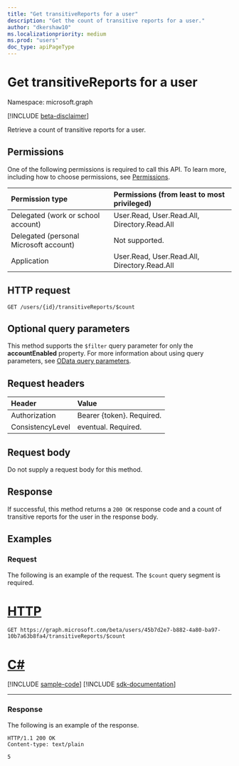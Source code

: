 ```yaml
---
title: "Get transitiveReports for a user"
description: "Get the count of transitive reports for a user."
author: "dkershaw10"
ms.localizationpriority: medium
ms.prod: "users"
doc_type: apiPageType
---
```


# Get transitiveReports for a user

Namespace: microsoft.graph

[!INCLUDE [beta-disclaimer](../../includes/beta-disclaimer.md)]

Retrieve a count of transitive reports for a user.

## Permissions

One of the following permissions is required to call this API. To learn more, including how to choose permissions, see [Permissions](/graph/permissions-reference).


| Permission type | Permissions (from least to most privileged) |
|:--------------------|:---------------------------------------------------------|
| Delegated (work or school account) | User.Read, User.Read.All, Directory.Read.All |
| Delegated (personal Microsoft account) | Not supported. |
| Application | User.Read, User.Read.All, Directory.Read.All |

## HTTP request
<!-- { "blockType": "ignored" } -->
```http
GET /users/{id}/transitiveReports/$count
```
## Optional query parameters

This method supports the `$filter` query parameter for only the **accountEnabled** property. For more information about using query parameters, see [OData query parameters](/graph/query-parameters).

## Request headers

| Header       | Value |
|:---------------|:--------|
| Authorization  | Bearer {token}. Required.  |
| ConsistencyLevel | eventual. Required. |

## Request body

Do not supply a request body for this method.

## Response

If successful, this method returns a `200 OK` response code and a count of transitive reports for the user in the response body.

## Examples

### Request

The following is an example of the request. The `$count` query segment is required.


# [HTTP](#tab/http)
<!-- {
  "blockType": "request",
  "name": "get_transitivereports_user"
}-->
```msgraph-interactive
GET https://graph.microsoft.com/beta/users/45b7d2e7-b882-4a80-ba97-10b7a63b8fa4/transitiveReports/$count
```

# [C#](#tab/csharp)
[!INCLUDE [sample-code](../includes/snippets/csharp/get-transitivereports-user-csharp-snippets.md)]
[!INCLUDE [sdk-documentation](../includes/snippets/snippets-sdk-documentation-link.md)]

---


### Response

The following is an example of the response.
<!-- {
  "blockType": "response"
} -->
```http
HTTP/1.1 200 OK
Content-type: text/plain

```

`5`
<!-- uuid: 8fcb5dbc-d5aa-4681-8e31-b001d5168d79
2015-10-25 14:57:30 UTC -->
<!--
{
  "type": "#page.annotation",
  "description": "Get transitiveReports for a user",
  "keywords": "",
  "section": "documentation",
  "tocPath": "",
  "suppressions": [
  ]
}
-->
